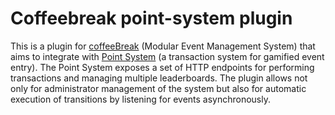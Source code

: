 # Coffeebreak point-system plugin
This is a plugin for [coffeeBreak](https://github.com/PI-coffeeBreak) (Modular Event Management
System) that aims to integrate with [Point System](https://github.com/AETT-UA/point-system) (a transaction system for gamified event entry).
The Point System exposes a set of HTTP endpoints for performing transactions and managing multiple leaderboards.
The plugin allows not only for administrator management of the system but also for automatic execution of transitions by listening for events asynchronously.
